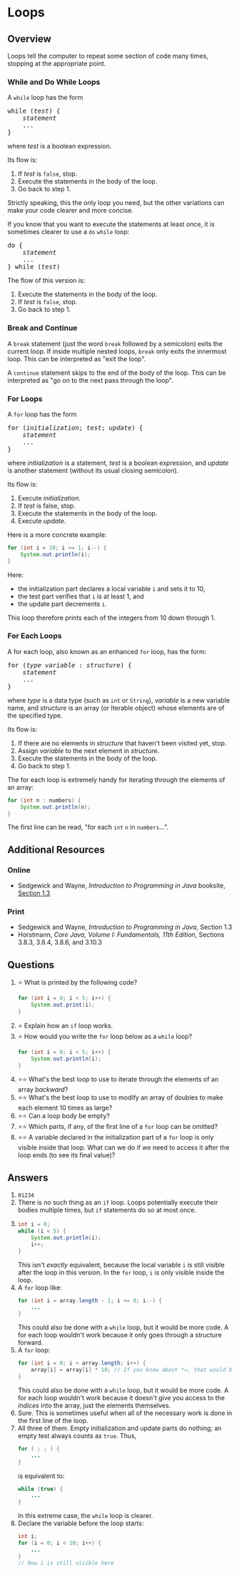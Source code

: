 # Loops
## Overview
Loops tell the computer to repeat some section of code many times, stopping at the appropriate point.
### While and Do While Loops
A `while` loop has the form
<pre>
while (<em>test</em>) {
    <em>statement</em>
    ...
}
</pre>
where *test* is a boolean expression.

Its flow is:
1. If *test* is `false`, stop.
1. Execute the statements in the body of the loop.
1. Go back to step 1.

Strictly speaking, this the only loop you need, but the other variations can make your code clearer and more concise.

If you know that you want to execute the statements at least once, it is sometimes clearer to use a `do` `while` loop:
<pre>
do {
    <em>statement</em>
    ...
} while (<em>test</em>)
</pre>
The flow of this version is:
1. Execute the statements in the body of the loop.
1. If *test* is `false`, stop.
1. Go back to step 1.
### Break and Continue
A `break` statement (just the word `break` followed by a semicolon) exits the current loop. If inside multiple nested loops, `break` only exits the innermost loop. This can be interpreted as "exit the loop".

A `continue` statement skips to the end of the body of the loop. This can be interpreted as "go on to the next pass through the loop".
### For Loops
A `for` loop has the form
<pre>
for (<em>initialization</em>; <em>test</em>; <em>update</em>) {
    <em>statement</em>
    ...
}
</pre>
where *initialization* is a statement, *test* is a boolean expression, and *update* is another statement (without its usual closing semicolon).

Its flow is:
1. Execute *initialization*.
2. If *test* is false, stop.
3. Execute the statements in the body of the loop.
4. Execute *update*.

Here is a more concrete example:
```java
for (int i = 10; i >= 1; i--) {
    System.out.println(i);
}
```
Here:
- the initialization part declares a local variable `i` and sets it to 10,
- the test part verifies that `i` is at least 1, and
- the update part decrements `i`.

This loop therefore prints each of the integers from 10 down through 1.
### For Each Loops
A for each loop, also known as an enhanced `for` loop, has the form:
<pre>
for (<em>type</em> <em>variable</em> : <em>structure</em>) {
    <em>statement</em>
    ...
}
</pre>
where *type* is a data type (such as `int` or `String`), *variable* is a new variable name, and *structure* is an array (or Iterable object) whose elements are of the specified type.

Its flow is:
1. If there are no elements in *structure* that haven't been visited yet, stop.
2. Assign *variable* to the next element in *structure*.
3. Execute the statements in the body of the loop.
4. Go back to step 1.

The for each loop is extremely handy for iterating through the elements of an array:
```java
for (int n : numbers) {
    System.out.println(n);
}
```
The first line can be read, "for each `int` `n` in `numbers`...".
## Additional Resources
### Online
- Sedgewick and Wayne, *Introduction to Programming in Java* booksite, [Section 1.3](https://introcs.cs.princeton.edu/java/13flow/)
### Print
- Sedgewick and Wayne, *Introduction to Programming in Java*, Section 1.3
- Horstmann, *Core Java, Volume I: Fundamentals, 11th Edition*, Sections 3.8.3, 3.8.4, 3.8.6, and 3.10.3
## Questions
1. :star: What is printed by the following code?
    ```java
    for (int i = 0; i < 5; i++) {
        System.out.print(i);
    }
    ```    
1. :star: Explain how an `if` loop works.
1. :star: How would you write the `for` loop below as a `while` loop?
    ```java
    for (int i = 0; i < 5; i++) {
        System.out.println(i);
    }
    ```
1. :star::star: What's the best loop to use to iterate through the elements of an array *backward*?
1. :star::star: What's the best loop to use to modify an array of doubles to make each element 10 times as large?
1. :star::star: Can a loop body be empty?
1. :star::star: Which parts, if any, of the first line of a `for` loop can be omitted?
1. :star::star: A variable declared in the initialization part of a `for` loop is only visible inside that loop. What can we do if we need to access it after the loop ends (to see its final value)?
## Answers
1. `01234`
1. There is no such thing as an `if` loop. Loops potentially execute their bodies multiple times, but `if` statements do so at most once.
1.
    ```java
    int i = 0;
    while (i < 5) {
        System.out.println(i);
        i++;
    }
    ```
    This isn't *exactly* equivalent, because the local variable `i` is still visible after the loop in this version. In the
    `for` loop, `i` is only visible inside the loop.
1. A `for` loop like:
    ```java
    for (int i = array.length - 1; i >= 0; i--) {
        ...
    }
    ```
    This could also be done with a `while` loop, but it would be more code. A for each loop wouldn't work because it only goes through a structure forward.
1. A `for` loop:
    ```java
    for (int i = 0; i < array.length; i++) {
        array[i] = array[i] * 10; // If you know about *=, that would be even better
    }
    ```
    This could also be done with a `while` loop, but it would be more code. A for each loop wouldn't work because it doesn't give you access to the *indices* into the array, just the elements themselves.
1. Sure. This is sometimes useful when all of the necessary work is done in the first line of the loop.
1. All three of them. Empty initialization and update parts do nothing; an empty test always counts as `true`. Thus,
    ```java
    for ( ; ; ) {
        ...
    }
    ```
    is equivalent to:
    ```java
    while (true) {
        ...
    }
    ```
    In this extreme case, the `while` loop is clearer.
1. Declare the variable before the loop starts:
    ```java
    int i;
    for (i = 0; i < 10; i++) {
        ...
    }
    // Now i is still visible here
    ```
